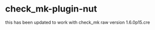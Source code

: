 check_mk-plugin-nut
===================

this has been updated to work with check_mk raw version 1.6.0p15.cre

